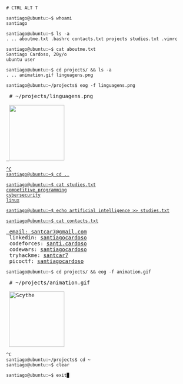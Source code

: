```console
# CTRL ALT T

santiago@ubuntu:~$ whoami
santiago

santiago@ubuntu:~$ ls -a
. .. aboutme.txt .bashrc contacts.txt projects studies.txt .vimrc
 
santiago@ubuntu:~$ cat aboutme.txt
Santiago Cardoso, 20y/o
ubuntu user

santiago@ubuntu:~$ cd projects/ && ls -a
. .. animation.gif linguagens.png

santiago@ubuntu:~/projects$ eog -f linguagens.png
```
<pre>
 # ~/projects/linguagens.png
 <a href="https://github.com/santiagocardoso">
 <img height="150em" src="https://github-readme-stats.vercel.app/api/top-langs/?username=santiagocardoso&layout=compact&langs_count=7&theme=tokyonight"/>
</pre>
 
```console
^C
santiago@ubuntu:~$ cd ..

santiago@ubuntu:~$ cat studies.txt
competitive_programming
cybersecurity
linux

santiago@ubuntu:~$ echo artificial intelligence >> studies.txt

santiago@ubuntu:~$ cat contacts.txt
```

<pre>
 email: <a href="mailto:santcar7@gmail.com">santcar7@gmail.com</a>
 linkedin: <a href="https://www.linkedin.com/in/santiagocardoso/" target="_blank">santiagocardoso</a>
 codeforces: <a href="https://codeforces.com/profile/santi.cardoso/" target="_blank">santi.cardoso</a>
 codewars: <a href="https://www.codewars.com/users/santiagocardoso/" target="_blank">santiagocardoso</a>
 tryhackme: <a href="https://tryhackme.com/p/santcar7/" target="_blank">santcar7</a>
 picoctf: <a href="https://play.picoctf.org/users/santiagocardoso" target="_blank">santiagocardoso</a>
</pre>

```console
santiago@ubuntu:~$ cd projects/ && eog -f animation.gif
```
<pre>
 # ~/projects/animation.gif
 
 <img align="center" alt="Scythe" height="150" src="https://media.discordapp.net/attachments/754344992394182667/1090302028359667852/Sprite-scythe_ani.gif?width=595&height=595">
</pre>

```console
^C
santiago@ubuntu:~/projects$ cd ~
santiago@ubuntu:~$ clear

santiago@ubuntu:~$ exit▉
```
